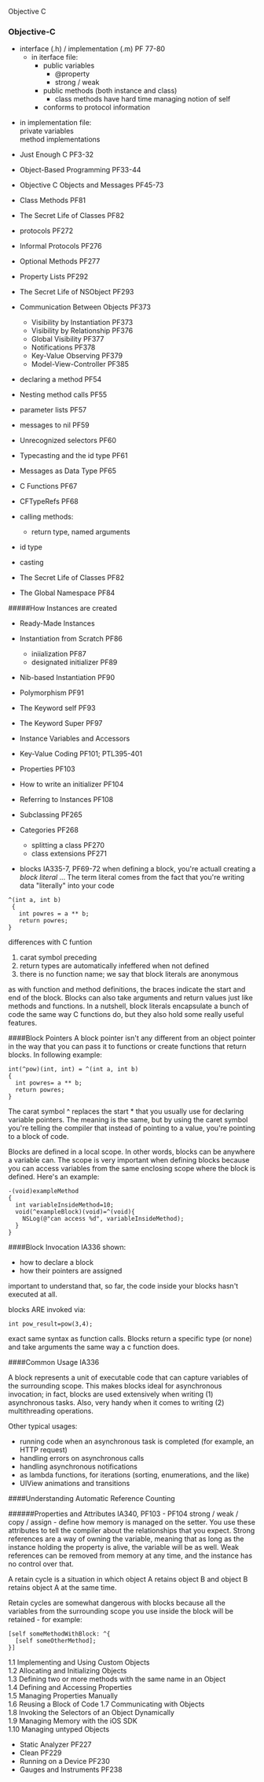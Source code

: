 
Objective C

### Objective-C

* interface (.h) / implementation (.m) PF 77-80
    - in iterface file:
       - public variables  
         - @property  
         - strong / weak   
       - public methods (both instance and class)
         - class methods have hard time managing notion of self
       - conforms to protocol information

   

- in implementation file:   
  private variables  
  method implementations

* Just Enough C PF3-32
* Object-Based Programming PF33-44
* Objective C Objects and Messages PF45-73

* Class Methods PF81
* The Secret Life of Classes PF82

* protocols PF272
* Informal Protocols PF276
* Optional Methods PF277

* Property Lists PF292
* The Secret Life of NSObject PF293

* Communication Between Objects PF373
  - Visibility by Instantiation PF373
  - Visibility by Relationship PF376
  - Global Visibility PF377
  - Notifications PF378
  - Key-Value Observing PF379
  - Model-View-Controller PF385




- declaring a method PF54
- Nesting method calls PF55
- parameter lists PF57
- messages to nil PF59   
- Unrecognized selectors PF60
- Typecasting and the id type PF61
- Messages as Data Type PF65
- C Functions PF67
- CFTypeRefs PF68
          
- calling methods:
  - return type, named arguments

- id type
- casting

- The Secret Life of Classes PF82
- The Global Namespace PF84

#####How Instances are created 

* Ready-Made Instances 
* Instantiation from Scratch PF86
  * iniialization PF87
  * designated initializer PF89
* Nib-based Instantiation PF90
* Polymorphism PF91
* The Keyword self PF93
* The Keyword Super PF97
* Instance Variables and Accessors 
* Key-Value Coding PF101; PTL395-401
* Properties PF103
* How to write an initializer PF104
* Referring to Instances PF108


* Subclassing PF265
* Categories PF268
  * splitting a class PF270 
  * class extensions PF271



- blocks IA335-7, PF69-72
   when defining a block, you're actuall creating a *block literal* ... The term literal comes from the fact that you're writing data "literally" into your code 

```
^(int a, int b)
 {
   int powres = a ** b;
   return powres;
}
```

differences with C funtion  

1. carat symbol preceding 
2. return types are automatically infeffered when not defined
3. there is no function name; we say that block literals are anonymous

as with function and method definitions, the braces indicate the start and end of the block. Blocks can also take arguments and return values just like methods and functions. In a nutshell, block literals encapsulate a bunch of code the same way C functions do, but they also hold some really useful features. 

####Block Pointers
A block pointer isn't any different from an object pointer in the way that you can pass it to functions or create functions that return blocks. In following example:

```
int(^pow)(int, int) = ^(int a, int b)
{
  int powres= a ** b;
  return powres;
}

```

The carat symbol ^ replaces the start * that you usually use for declaring variable pointers. The meaning is the same, but by using the caret symbol you're telling the compiler that instead of pointing to  a value, you're pointing to a block of code. 

Blocks are defined in a local scope. In other words, blocks can be anywhere a variable can. The scope is very important when defining blocks because you can access variables from the same enclosing scope where the block is defined. Here's an example: 

```
-(void)exampleMethod
{
  int variableInsideMethod=10;
  void(^exampleBlock)(void)=^(void){
    NSLog(@"can access %d", variableInsideMethod);
  }
}
```

####Block Invocation IA336
shown:

- how to declare a block
- how their pointers are assigned

important to understand that, so far, the code inside your blocks hasn't executed at all. 

blocks ARE invoked via:

```
int pow_result=pow(3,4);
```
exact same syntax as function calls. Blocks return a specific type (or none) and take arguments the same way a c function does. 

####Common Usage IA336

A block represents a unit of executable code that can capture variables of the surrounding scope. This makes blocks ideal for asynchronous invocation; in fact, blocks are used extensively when writing  (1) asynchronous tasks. Also, very handy when it comes to writing (2) multithreading operations. 

Other typical usages:

- running code when an asynchronous task is completed (for example, an HTTP request)
- handling errors on asynchronous calls
- handling asynchronous notifications
- as lambda functions, for iterations (sorting, enumerations, and the like)
- UIView animations and transitions

####Understanding Automatic Reference Counting

######Properties and Attributes  IA340, PF103 - PF104
strong / weak / copy / assign - define how memory is managed on the setter. You use these attributes to tell the compiler about the relationships that you expect. Strong references are a way of owning the variable, meaning that as long as the instance holding the property is alive, the variable will be as well. Weak references can be removed from memory at any time, and the instance has no control over that. 

A retain cycle is a situation in which object A retains object B and object B retains object A at the same time. 

Retain cycles are somewhat dangerous with blocks because all the variables from the surrounding scope you use inside the block will be retained - for example:

```
[self someMethodWithBlock: ^{
  [self someOtherMethod];
}]
```

1.1 Implementing and Using Custom Objects  
1.2 Allocating and Initializing Objects  
1.3 Defining two or more methods with the same name in an Object  
1.4 Defining and Accessing Properties  
1.5 Managing Properties Manually  
1.6 Reusing a Block of Code
1.7 Communicating with Objects  
1.8 Invoking the Selectors of an Object Dynamically  
1.9 Managing Memory with the iOS SDK  
1.10 Managing untyped Objects  




- Static Analyzer PF227
- Clean PF229
- Running on a Device PF230
- Gauges and Instruments PF238


